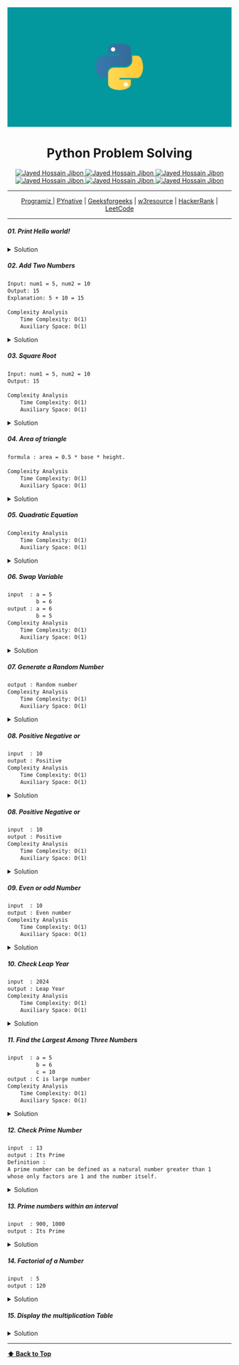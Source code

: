 <img src="img/problem-solving.png" id='header'>

<h1 align="center">Python Problem Solving </h1>

<div align="center">
<!-- Gmail Account -->
<a href="mailto:jayed.swe@gmail.com">
<img src='https://img.shields.io/badge/Gmail-D14836?style=for-the-badge&logo=gmail&logoColor=white'
alt='Jayed Hossain Jibon'
/>
</a>
<a href="tel:+8801987132107">
<img
src='https://img.shields.io/badge/WhatsApp-25D366?style=for-the-badge&logo=whatsapp&logoColor=white'
alt='Jayed Hossain Jibon'
/>
<a href="#" target="_blank">
<img
src='https://img.shields.io/badge/website-000000?style=for-the-badge&logo=About.me&logoColor=white'
alt='Jayed Hossain Jibon'
/>
</a>
<a href="https://www.facebook.com/jibon969" target="_blank">
<img
src='https://img.shields.io/badge/Facebook-1877F2?style=for-the-badge&logo=facebook&logoColor=white'
alt='Jayed Hossain Jibon'
/>

<a href="https://www.linkedin.com/in/jibon969/" target="_blank">
<img
src='https://img.shields.io/badge/LinkedIn-0077B5?style=for-the-badge&logo=linkedin&logoColor=white'
alt='Jayed Hossain Jibon'
/>
</a>
<a href="https://github.com/jibon969" target="_blank">
<img
src='https://img.shields.io/badge/GitHub-100000?style=for-the-badge&logo=github&logoColor=white'
alt='Jayed Hossain Jibon'
/>
</a>
</div>

<hr/>

<div align="center">
        <a href="https://www.programiz.com/python-programming/examples" target="_blank">Programiz
        </a>
        |
        <a href="https://pynative.com/python-basic-exercise-for-beginners/" target="_blank">PYnative</a>
        |
        <a href="https://www.geeksforgeeks.org/python-programming-examples/" target="_blank">Geeksforgeeks</a>
        |
        <a href="https://www.w3resource.com/python-exercises/" target="_blank">w3resource</a>
        |
        <a href="https://www.hackerrank.com/" target="_blank">HackerRank</a>
        |
        <a href="https://leetcode.com/" target="_blank">LeetCode</a>
</div>
<hr/>

##### 01. Print Hello world!
<details>
<summary style="cursor:pointer">Solution</summary>

```js
print("Hello World!")
```
</details>

##### 02. Add Two Numbers
```
Input: num1 = 5, num2 = 10
Output: 15
Explanation: 5 + 10 = 15

Complexity Analysis
    Time Complexity: O(1)
    Auxiliary Space: O(1)
```
<details>
<summary style="cursor:pointer">Solution</summary>

```py
num1 = 5;
num2 = 10;
sum = num1 + num2;
print(sum) // Output: 15
```
</details>

##### 03. Square Root
```
Input: num1 = 5, num2 = 10
Output: 15

Complexity Analysis
    Time Complexity: O(1)
    Auxiliary Space: O(1)
```
<details>
<summary style="cursor:pointer">Solution</summary>

```py
user_input = int(input("Enter your number : "))
output = user_input ** 0.5
print(output)
```
</details>

##### 04. Area of triangle
```
formula : area = 0.5 * base * height.

Complexity Analysis
    Time Complexity: O(1)
    Auxiliary Space: O(1)
```
<details>
<summary style="cursor:pointer">Solution</summary>

```py
base = float(input("Enter the base length of the triangle: "))
height = float(input("Enter the height of the triangle: "))
area = 0.5 * base * height
print("The area of the triangle is:", area)
```
</details>

##### 05. Quadratic Equation
```
Complexity Analysis
    Time Complexity: O(1)
    Auxiliary Space: O(1)
```
<details>
<summary style="cursor:pointer">Solution</summary>

```py
```
</details>

##### 06. Swap Variable
```
input  : a = 5
         b = 6
output : a = 6
         b = 5
Complexity Analysis
    Time Complexity: O(1)
    Auxiliary Space: O(1)
```
<details>
<summary style="cursor:pointer">Solution</summary>

```py
a = 5
b = 6
c = a + b
a = c - a
b = c - b
print(a)
print(b)
# or
a, b = b, a 
print(a)
print(b)
```
</details>

##### 07. Generate a Random Number
```
output : Random number 
Complexity Analysis
    Time Complexity: O(1)
    Auxiliary Space: O(1)
```
<details>
<summary style="cursor:pointer">Solution</summary>

```py
import random
x = random.randint(1, 100)
print(x)
```
</details>


##### 08. Positive Negative or
```
input  : 10
output : Positive
Complexity Analysis
    Time Complexity: O(1)
    Auxiliary Space: O(1)
```
<details>
<summary style="cursor:pointer">Solution</summary>

```py
number = 10
if number > 0:
    print("Positive")
elif number < 0:
        print("Negative")
elif number == 0:
     print("0")
```
</details>

##### 08. Positive Negative or
```
input  : 10
output : Positive
Complexity Analysis
    Time Complexity: O(1)
    Auxiliary Space: O(1)
```
<details>
<summary style="cursor:pointer">Solution</summary>

```py
number = 10
if number > 0:
        print("Positive")
elif number < 0:
         print("Negative")
elif number == 0:
         print("0")
```
</details>


##### 09. Even or odd Number
```
input  : 10
output : Even number
Complexity Analysis
    Time Complexity: O(1)
    Auxiliary Space: O(1)
```
<details>
<summary style="cursor:pointer">Solution</summary>

```py
number = 10
if number % 2 == 0:
    print("Even number")
else:
     print("Odd number")
```
</details>


##### 10. Check Leap Year
```
input  : 2024
output : Leap Year
Complexity Analysis
    Time Complexity: O(1)
    Auxiliary Space: O(1)
```
<details>
<summary style="cursor:pointer">Solution</summary>

```py
year = int(input("Enter your your : "))
if year % 4 == 0 and year % 100 != 0 or year % 400 == 0:
    print("Leap Year")
else:
    print("Not leap year ")
```
</details>


##### 11. Find the Largest Among Three Numbers
```
input  : a = 5
         b = 6
         c = 10
output : C is large number
Complexity Analysis
    Time Complexity: O(1)
    Auxiliary Space: O(1)
```
<details>
<summary style="cursor:pointer">Solution</summary>

```py
a =  int(input("Enter your 1st number : "))
b = int(input("Enter your 2nd number : "))
c = int(input("Enter your 3rd number : "))
if a > b:
    print("A is largest number")
elif b > c:
    print("B is largest number ")
elif a < c:
    print("C is largest number")
```
</details>


##### 12. Check Prime Number
```
input  : 13
output : Its Prime 
Definition :
A prime number can be defined as a natural number greater than 1
whose only factors are 1 and the number itself.
```
<details>
<summary style="cursor:pointer">Solution</summary>

```py
is_prime = int(input("Enter your number : "))
for i in range(2, is_prime):
    if is_prime % i == 0:
        print("Not a prime number ")
        break
else:
    print("Its Prime")
```
</details>


##### 13. Prime numbers within an interval
```
input  : 900, 1000
output : Its Prime 
```
<details>
<summary style="cursor:pointer">Solution</summary>

```py
lower = int(input("Enter your lower number : "))
upper = int(input("Enter your upper number : "))
for num in range(lower, upper + 1):
   if num > 1:
       for i in range(2, num):
           if (num % i) == 0:
               break
       else:
           print(num)
```
</details>

##### 14. Factorial of a Number
```
input  : 5
output : 120
```
<details>
<summary style="cursor:pointer">Solution</summary>

```py
num = 5
factorial = 1
for i in range(1,num + 1):
    factorial = factorial*i
print("The factorial of",num,"is",factorial)
```
</details>

##### 15. Display the multiplication Table
<details>
<summary style="cursor:pointer">Solution</summary>

```py
number = int(input("Enter your number : "))
for i in range(1, 11):
    print(number,'x', i, '=', i*number)
```

</details>


---
**[⬆ Back to Top](#header)**
